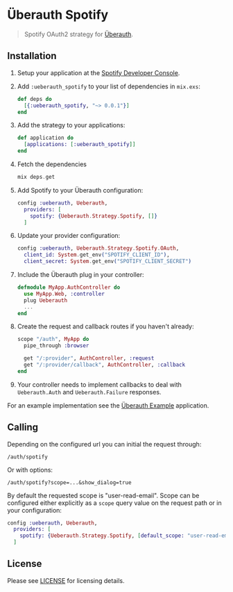 # Überauth Spotify

> Spotify OAuth2 strategy for [Überauth](https://github.com/ueberauth).

## Installation

1. Setup your application at the [Spotify Developer Console]().

1. Add `:ueberauth_spotify` to your list of dependencies in `mix.exs`:

    ```elixir
    def deps do
      [{:ueberauth_spotify, "~> 0.0.1"}]
    end
    ```

1. Add the strategy to your applications:

    ```elixir
    def application do
      [applications: [:ueberauth_spotify]]
    end
    ```

1. Fetch the dependencies
    ```elixir
    mix deps.get
    ```
1. Add Spotify to your Überauth configuration:

    ```elixir
    config :ueberauth, Ueberauth,
      providers: [
        spotify: {Ueberauth.Strategy.Spotify, []}
      ]
    ```

1.  Update your provider configuration:

    ```elixir
    config :ueberauth, Ueberauth.Strategy.Spotify.OAuth,
      client_id: System.get_env("SPOTIFY_CLIENT_ID"),
      client_secret: System.get_env("SPOTIFY_CLIENT_SECRET")
    ```

1.  Include the Überauth plug in your controller:

    ```elixir
    defmodule MyApp.AuthController do
      use MyApp.Web, :controller
      plug Ueberauth
      ...
    end
    ```

1.  Create the request and callback routes if you haven't already:

    ```elixir
    scope "/auth", MyApp do
      pipe_through :browser

      get "/:provider", AuthController, :request
      get "/:provider/callback", AuthController, :callback
    end
    ```

1. Your controller needs to implement callbacks to deal with `Ueberauth.Auth` and `Ueberauth.Failure` responses.

For an example implementation see the [Überauth Example](https://github.com/ueberauth/ueberauth_example) application.

## Calling

Depending on the configured url you can initial the request through:

    /auth/spotify

Or with options:

    /auth/spotify?scope=...&show_dialog=true

By default the requested scope is "user-read-email". Scope can be configured either explicitly as a `scope` query value on the request path or in your configuration:

```elixir
config :ueberauth, Ueberauth,
  providers: [
    spotify: {Ueberauth.Strategy.Spotify, [default_scope: "user-read-email,user-read-private"]}
  ]
```

## License

Please see [LICENSE](https://github.com/markusherzog/ueberauth_spotify/blob/master/LICENSE) for licensing details.
